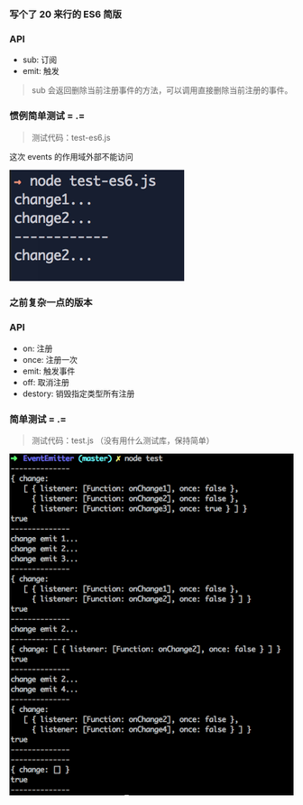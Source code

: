 ### 写个了 20 来行的 ES6 简版

### API

- sub: 订阅
- emit: 触发

> sub 会返回删除当前注册事件的方法，可以调用直接删除当前注册的事件。

### 惯例简单测试 = .=

> 测试代码：test-es6.js

这次 events 的作用域外部不能访问

![测试结果](./test-es6.png)

### 之前复杂一点的版本
### API

- on: 注册
- once: 注册一次
- emit: 触发事件
- off: 取消注册
- destory: 销毁指定类型所有注册

### 简单测试 = .=
> 测试代码：test.js （没有用什么测试库，保持简单）

![测试结果](./test.png)
